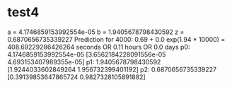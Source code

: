 # test4

a = 4.1746859153992554e-05
b = 1.9405678798430592
z = 0.6870656735339227
Prediction for 4000: 0.69 + 0.0 exp(1.94 * 10000) = 408.69229286426264 seconds OR 0.11 hours OR 0.0 days
p0: 4.1746859153992554e-05 [3.6562184228091556e-05  4.693153407989355e-05]
p1: 1.9405678798430592 [1.9244033602849264  1.956732399401192]
p2: 0.6870656735339227 [0.39139853647865724  0.9827328105891882]

